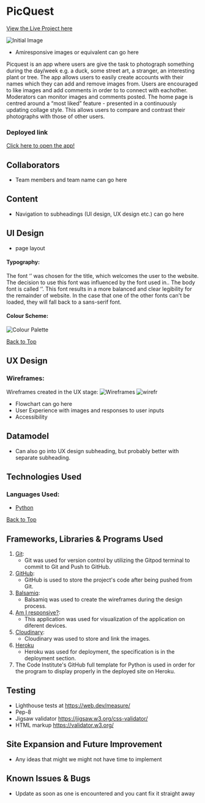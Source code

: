 # PicQuest

[View the Live Project here](https://picquest.herokuapp.com/)

![Initial Image]()
* Amiresponsive images or equivalent can go here

Picquest is an app where users are give the task to photograph something during the day/week e.g. a duck, some street art, a stranger, an interesting plant or tree. The app allows users to easily create accounts with their names which they can add and remove images from. Users are encouraged to like images and add comments in order to to connect with eachother. Moderators can monitor images and comments posted.
The home page is centred around a “most liked” feature - presented in a continuously updating collage style. This allows users to compare and contrast their photographs with those of other users. 


### Deployed link

[Click here to open the app!](https://picquest.herokuapp.com/)

## Collaborators
* Team members and team name can go here


## Content
* Navigation to subheadings (UI design, UX design etc.) can go here


## UI Design
* page layout
#### **Typography:**
The font ‘’ was chosen for the title, which welcomes the user to the website. The decision to use this font was influenced by the font used in.. The body font is called ‘’. This font results in a more balanced and clear legibility for the remainder of website. In the case that one of the other fonts can't be loaded, they will fall back to a sans-serif font.

#### **Colour Scheme:**

![Colour Palette]()


[Back to Top](#PicQuest)


## UX Design

### Wireframes:

Wireframes created in the UX stage:
![Wireframes](https://res.cloudinary.com/lizac/image/upload/v1671364439/PicQuest/wireframes1_tr1mtj.png)
![wirefr](https://res.cloudinary.com/lizac/image/upload/v1671364433/PicQuest/wireframes2_hrmgrx.png)

* Flowchart can go here
* User Experience with images and responses to user inputs
* Accessibility


## Datamodel
* Can also go into UX design subheading, but probably better with separate subheading.

## Technologies Used

### **Languages Used:**
- [Python](https://en.wikipedia.org/wiki/Python_(programming_language))

[Back to Top](#PicQuest)


## Frameworks, Libraries & Programs Used

1. [Git](https://git-scm.com/):
    - Git was used for version control by utilizing the Gitpod terminal to commit to Git and Push to GitHub.
2. [GitHub](https://github.com/):
    - GitHub is used to store the project's code after being pushed from Git.
3. [Balsamiq](https://balsamiq.com/):
    - Balsamiq was used to create the wireframes during the design process.
4. [Am I responsive?](https://ui.dev/amiresponsive?url=https%3A%2F%2Fbytes.dev):
    - This application was used for visualization of the application on diferent devices.
5. [Cloudinary](https://cloudinary.com/):
    - Cloudinary was used to store and link the images.
6. [Heroku](https://dashboard.heroku.com/) 
    - Heroku was used for deployment, the specification is in the deployment section.
7. The Code Institute's GitHub full template for Python is used in order for the program to display properly in the deployed site on Heroku.


## Testing
* Lighthouse tests at https://web.dev/measure/
* Pep-8
* Jigsaw validator https://jigsaw.w3.org/css-validator/
* HTML markup https://validator.w3.org/


## Site Expansion and Future Improvement
* Any ideas that might we might not have time to implement


## Known Issues & Bugs
* Update as soon as one is encountered and you cant fix it straight away
